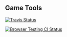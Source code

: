## Game Tools

[![Travis Status](https://travis-ci.org/abe33/agt.png)](https://travis-ci.org/abe33/agt)

[![Browser Testing CI Status](https://ci.testling.com/abe33/agt.png)](https://ci.testling.com/abe33/agt)
